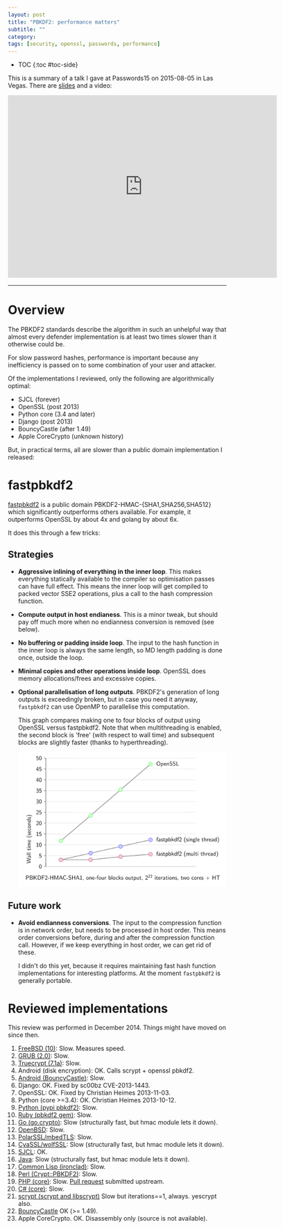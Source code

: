 ```yaml
---
layout: post
title: "PBKDF2: performance matters"
subtitle: ""
category: 
tags: [security, openssl, passwords, performance]
---
```


* TOC
{:toc #toc-side}

This is a summary of a talk I gave at Passwords15 on 2015-08-05 in Las Vegas.
There are [slides][slides] and a video:

<iframe width="620" height="420" src="https://www.youtube.com/embed/k_szwKBuNBw" frameborder="0" allowfullscreen></iframe>

---

# Overview

The PBKDF2 standards describe the algorithm in such an unhelpful way that almost every defender implementation is at least two times slower than it otherwise could be.

For slow password hashes, performance is important because any inefficiency is passed on to some combination of your user and attacker.

Of the implementations I reviewed, only the following are algorithmically optimal:

* SJCL (forever)
* OpenSSL (post 2013)
* Python core (3.4 and later)
* Django (post 2013)
* BouncyCastle (after 1.49)
* Apple CoreCrypto (unknown history)

But, in practical terms, all are slower than a public domain implementation I released: 

# fastpbkdf2

[fastpbkdf2][fastpbkdf2] is a public domain PBKDF2-HMAC-{SHA1,SHA256,SHA512} which significantly outperforms
others available.  For example, it outperforms OpenSSL by about 4x and golang by about 6x.

It does this through a few tricks:

## Strategies

* **Aggressive inlining of everything in the inner loop**.  This makes everything statically available to the compiler so optimisation passes can have full effect.  This means the inner loop will get compiled to packed vector SSE2 operations, plus a call to the hash compression function.
  
* **Compute output in host endianess**.  This is a minor tweak, but should pay off much more when no endianness conversion is removed (see below).
  
* **No buffering or padding inside loop**.  The input to the hash function in the inner loop is always the same length, so MD length padding is done once, outside the loop.
  
* **Minimal copies and other operations inside loop**.  OpenSSL does memory allocations/frees and excessive copies.
  
* **Optional parallelisation of long outputs**.  PBKDF2's generation of long outputs is exceedingly broken, but in case you need it anyway, `fastpbkdf2` can use OpenMP to parallelise this computation.

  This graph compares making one to four blocks of output using OpenSSL versus fastpbkdf2.  Note that when multithreading is enabled, the second block is 'free' (with respect to wall time) and subsequent blocks are slightly faster (thanks to hyperthreading).
  
  ![calculating 1-4 blocks of output openssl/single thread fastpbkdf2/multi thread fastpbkdf2][multigraph]

## Future work

* **Avoid endianness conversions**.  The input to the compression function is in network order, but needs to be processed in host order.  This means order conversions before, during and after the compression function call.  However, if we keep everything in host order, we can get rid of these.
  
  I didn't do this yet, because it requires maintaining fast hash function implementations for interesting platforms.  At the moment `fastpbkdf2` is generally portable.

# Reviewed implementations
This review was performed in December 2014.  Things might have moved on since then.

1. [FreeBSD (10)][freebsd]:  Slow.  Measures speed.
2. [GRUB (2.0)][grub]: Slow.
3. [Truecrypt (7.1a)][truecrypt]: Slow.
4. Android (disk encryption): OK. Calls scrypt + openssl pbkdf2.
5. [Android (BouncyCastle)][androidbc]: Slow.
6. Django: OK. Fixed by sc00bz CVE-2013-1443.
7. OpenSSL: OK. Fixed by Christian Heimes 2013-11-03.
8. Python (core >=3.4): OK. Christian Heimes 2013-10-12.
9. [Python (pypi pbkdf2)][pypipbkdf2]:  Slow.
10. [Ruby (pbkdf2 gem)][rubygem]: Slow.
11. [Go (go.crypto)][gocrypto]: Slow (structurally fast, but hmac module lets it down).
12. [OpenBSD][openbsd]: Slow.
13. [PolarSSL/mbedTLS][polarssl]: Slow.
14. [CyaSSL/wolfSSL][cyassl]: Slow (structurally fast, but hmac module lets it down).
15. [SJCL][sjcl]: OK.
16. [Java][openjdk]: Slow (structurally fast, but hmac module lets it down).
17. [Common Lisp (ironclad)][lispironclad]: Slow.
18. [Perl (Crypt::PBKDF2)][perlcpan]: Slow.
19. [PHP (core)][phpcore]: Slow. [Pull request][phppatch] submitted upstream.
20. [C# (core)][mscorlib]: Slow.
21. [scrypt (scrypt and libscrypt)][scrypt] Slow but iterations==1, always. yescrypt also.
22. [BouncyCastle][bouncycastle] OK (>= 1.49).
23. Apple CoreCrypto. OK. Disassembly only (source is not available).

[slides]: https://github.com/ctz/talks/blob/master/pbkdf2/pbkdf2.pdf
[fastpbkdf2]: https://github.com/ctz/fastpbkdf2
[multigraph]: /assets/fastpbkdf2-graph.png

[freebsd]: http://sources.freebsd.org/RELENG_10/src/sys/geom/eli/pkcs5v2.c
[grub]: https://github.com/mokafive/grub/blob/upstream/grub-core/lib/pbkdf2.c#L89
[truecrypt]: https://github.com/FauxFaux/truecrypt/blob/targz/Common/Pkcs5.c#L131
[androidbc]: https://android.googlesource.com/platform/external/bouncycastle/+/2768c2948c0b1931bff087e43a8db8059c183b56/bcprov/src/main/java/org/bouncycastle/crypto/generators/PKCS5S2ParametersGenerator.java
[pypipbkdf2]: https://github.com/dlitz/python-pbkdf2/blob/master/pbkdf2.py#L173
[rubygem]: https://rubygems.org/gems/pbkdf2
[gocrypto]: https://code.google.com/p/go/source/browse/pbkdf2/pbkdf2.go?repo=crypto
[openbsd]: http://cvsweb.openbsd.org/cgi-bin/cvsweb/~checkout~/src/lib/libutil/pkcs5_pbkdf2.c?rev=1.6&content-type=text/plain
[polarssl]: https://github.com/polarssl/polarssl/blob/1b4eda3af96a7fb53a327fb3325670a14ff02213/library/pkcs5.c
[cyassl]: https://github.com/cyassl/cyassl/blob/fc24dca12dd724aea8448fc65ade35527ea3c26c/ctaocrypt/src/pwdbased.c
[sjcl]: https://github.com/bitwiseshiftleft/sjcl/blob/136512284d923390c115a735746b965c12f39fd0/core/pbkdf2.js
[openjdk]: http://hg.openjdk.java.net/jdk7/jdk7/jdk/file/9b8c96f96a0f/src/share/classes/com/sun/crypto/provider/HmacCore.java
[lispironclad]: https://github.com/froydnj/ironclad/blob/e0c1067fd5d00552fb4050f8654a610f619b4075/src/pkcs5.lisp#L51
[perlcpan]: https://metacpan.org/source/ARODLAND/Crypt-PBKDF2-0.142390/lib/Crypt/PBKDF2.pm
[phpcore]: https://github.com/php/php-src/blob/d0cb715373c3fbe9dc095378ec5ed8c71f799f67/ext/hash/hash.c#L214
[phppatch]: https://github.com/php/php-src/pull/1387
[mscorlib]: http://referencesource.microsoft.com/#mscorlib/system/security/cryptography/rfc2898derivebytes.cs,170
[scrypt]: https://github.com/technion/libscrypt/blob/master/sha256.c#L393
[bouncycastle]: https://github.com/bcgit/bc-java/blob/master/core/src/main/java/org/bouncycastle/crypto/generators/PKCS5S2ParametersGenerator.java
